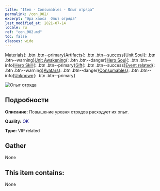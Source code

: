 ```yaml
---
title: "Item - Consumables - Опыт отряда"
permalink: /con_902/
excerpt: "Эра хаоса  Опыт отряда"
last_modified_at: 2021-07-14
locale: ru
ref: "con_902.md"
toc: false
classes: wide
---
```

 [Materials](/ItemsRU/){: .btn .btn--primary}[Artifacts](/ItemsRU/Artifacts/){: .btn .btn--success}[Unit Soul](/ItemsRU/UnitSoul/){: .btn .btn--warning}[Unit Awakening](/ItemsRU/UnitAwakening/){: .btn .btn--danger}[Hero Soul](/ItemsRU/HeroSoul/){: .btn .btn--info}[Hero Skill](/ItemsRU/HeroSkill/){: .btn .btn--primary}[Gift](/ItemsRU/Gift/){: .btn .btn--success}[Event related](/ItemsRU/Events/){: .btn .btn--warning}[Avatars](/ItemsRU/Avatars/){: .btn .btn--danger}[Consumables](/ItemsRU/Consumables/){: .btn .btn--info}[Unknown](/ItemsRU/Unknown/){: .btn .btn--primary}

 ![Опыт отряда](/images/t/i_106.png)

## Подробности
 **Описание:** Повышение уровня отрядов расходует их опыт.

 **Quality:** <span style="color: #000080">OK</span>

 **Type:** VIP related

## Gather

  None

## This item contains:

  None

